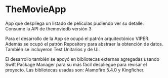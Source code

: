 # TheMovieApp
App que despliega un listado de películas pudiendo ver su detalle. Consume la API de themoviedb versión 3

Para el desarrollo de la App se ocupó el patrón arquitectónico VIPER. Además se ocupó el patrón Repository para abstraer la obtención de datos.
También se incluyeron Test Unitarios y de UI.

El desarrollo también se apoyó en bibliotecas externas agregadas usando Swift Package Manager para su más fácil despliegue para revisar el proyecto.
Las bibliotecas usadas son: Alamofire 5.4.0 y Kingficher.
